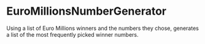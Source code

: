 # EuroMillionsNumberGenerator
Using a list of Euro Millions winners and the numbers they chose, generates a list of the most frequently picked winner numbers.
